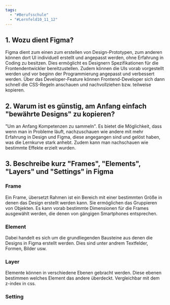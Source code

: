```yaml
---
tags:
  - "#Berufsschule"
  - "#Lernfeld10_11_12"
---
```

## 1. Wozu dient Figma?
Figma dient zum einen zum erstellen von Design-Prototypen, zum anderen können dort UI individuell erstellt und angepasst werden, ohne Erfahrung in Coding zu besitzen. Dies ermöglicht es Designern Spezifikationen für die Frontendentwickler bereitzustellen. Zudem können die UIs vorab vorgestellt werden und vor beginn der Programmierung angepasst und verbessert werden. Über das Developer-Feature können Frontend-Developer sich dann schnell die CSS-Regeln anschauen und nachvollziehen bzw. teilweise kopieren.  

## 2. Warum ist es günstig, am Anfang einfach "bewährte Designs" zu kopieren?
"Um an Anfang Kompetenzen zu sammeln". Es bietet die Möglichkeit, dass wenn man in Probleme läuft, nachzuschauen wie andere mit mehr Erfahrung in Design und Figma, diese angegangen sind und gelöst haben, was die Lernkurve stark anhebt. Zudem kann man nachschauen wie bestimmte Effekte erzielt wurden.

## 3. Beschreibe kurz "Frames", "Elements", "Layers" und "Settings" in Figma
### Frame
Ein Frame, übersetzt Rahmen ist ein Bereich mit einer bestimmten Größe in denen das Design erstellt werden kann. Sie ermöglichen das Gruppieren von Objekten. Es kann vorab bestimmte Dimensionen für die Frames ausgewählt werden, die denen von gängigen Smartphones entsprechen.

### Element
Dabei handelt es sich um die grundliegenden Bausteine aus denen die Designs in Figma erstellt werden. Dies sind unter andrem Textfelder, Formen, Bilder usw.

### Layer
Elemente können in verschiedene Ebenen gebracht werden. Diese ebenen bestimmen welches Element das andere überdeckt. Vergleichbar mit dem z-index in css.

### Setting
